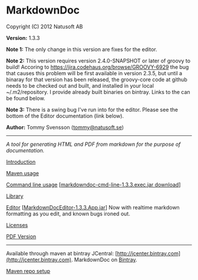 # MarkdownDoc

Copyright (C) 2012 Natusoft AB

__Version:__ 1.3.3

__Note 1:__ The only change in this version are fixes for the editor.

__Note 2:__ This version requires version 2.4.0-SNAPSHOT or later of groovy to build! Accoring to https://jira.codehaus.org/browse/GROOVY-6929 the bug that causes this problem will be first available in version 2.3.5, but until a binaray for that version has been released, the groovy-core code at github needs to be checked out and built, and installed in your local ~/.m2/repository. I provide already built binaries on bintray. Links to the can be found below.

__Note 3:__ There is a swing bug I've run into for the editor. Please see the bottom of the Editor documentation (link below).

__Author:__ Tommy Svensson (tommy@natusoft.se)

----

_A tool for generating HTML and PDF from markdown for the purpose of documentation._

[Introduction](https://github.com/tombensve/MarkdownDoc/blob/master/Docs/MarkdownDoc.md)

[Maven usage](https://github.com/tombensve/MarkdownDoc/blob/master/MavenPlugin/docs/MarkdownDoc-Maven-Plugin.md)

[Command line usage](https://github.com/tombensve/MarkdownDoc/blob/master/CommandLine/docs/MarkdownDoc-CommandLine.md) 
\[[markdowndoc-cmd-line-1.3.3.exec.jar download](http://dl.bintray.com/tommy/maven/se/natusoft/tools/doc/markdowndoc/markdowndoc-cmd-line/1.3.3/markdowndoc-cmd-line-1.3.3.exec.jar)\] 

[Library](https://github.com/tombensve/MarkdownDoc/blob/master/Library/docs/MarkdownDoc-Library.md)

[Editor](https://github.com/tombensve/MarkdownDoc/blob/master/Editor/docs/MarkdownDoc-Editor.md) \[[MarkdownDocEditor-1.3.3.App.jar](http://dl.bintray.com/tommy/maven/se/natusoft/tools/doc/markdowndoc/MarkdownDocEditor/1.3.3/MarkdownDocEditor-1.3.3.App.jar)\] 
Now with realtime markdown formatting as you edit, and known bugs ironed out. 

[Licenses](https://github.com/tombensve/MarkdownDoc/blob/master/Docs/licenses.md)

[PDF Version](https://github.com/tombensve/MarkdownDoc/blob/master/Docs/MarkdownDoc-User-Guide.pdf)

----

Available through maven at bintray JCentral: [http://jcenter.bintray.com](http://jcenter.bintray.com). MarkdownDoc on [Bintray](https://bintray.com/tommy/maven/MarkdownDoc).

[Maven repo setup](https://github.com/tombensve/CommonStuff/blob/master/docs/MavenRepository.md)
